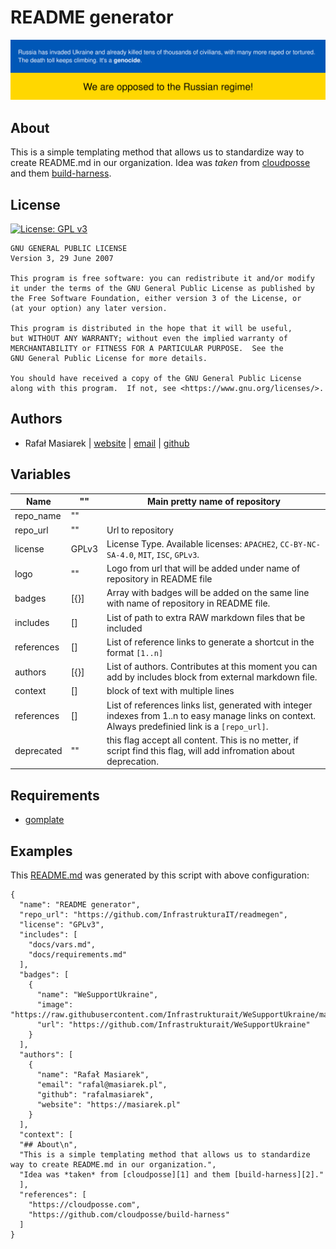 
# README generator

[![WeSupportUkraine](https://raw.githubusercontent.com/Infrastrukturait/WeSupportUkraine/main/banner.svg)](https://github.com/Infrastrukturait/WeSupportUkraine)
## About

This is a simple templating method that allows us to standardize way to create README.md in our organization.
Idea was *taken* from [cloudposse][1] and them [build-harness][2].
## License

[![License: GPL v3](https://img.shields.io/badge/License-GPL%20v3-blue.svg)](https://www.gnu.org/licenses/gpl-3.0)

```text
GNU GENERAL PUBLIC LICENSE
Version 3, 29 June 2007

This program is free software: you can redistribute it and/or modify
it under the terms of the GNU General Public License as published by
the Free Software Foundation, either version 3 of the License, or
(at your option) any later version.

This program is distributed in the hope that it will be useful,
but WITHOUT ANY WARRANTY; without even the implied warranty of
MERCHANTABILITY or FITNESS FOR A PARTICULAR PURPOSE.  See the
GNU General Public License for more details.

You should have received a copy of the GNU General Public License
along with this program.  If not, see <https://www.gnu.org/licenses/>.
```
## Authors
- Rafał Masiarek | [website](https://masiarek.pl) | [email](mailto:rafal@masiarek.pl) | [github](https://github.com/rafalmasiarek)
## Variables

| Name          | ""      | Main pretty name of repository                                                                                     |
|---------------|---------|--------------------------------------------------------------------------------------------------------------------|
| repo_name     | ""      |                                                                                                                    |
| repo_url      | ""      | Url to repository                                                                                                  |
| license       | GPLv3   | License Type. Available licenses: `APACHE2`, `CC-BY-NC-SA-4.0`, `MIT`, `ISC`, `GPLv3`.                             |
| logo          | ""      | Logo from  url that will be added under name of repository in README file                                           |
| badges        | [{}]    | Array with badges will be added on the same line with name of repository in README file.                            |
| includes      | []      | List of path to extra RAW markdown files that be included                                                           |
| references    | []      | List of reference links to generate a shortcut in the format `[1..n]`                                              |
| authors       | [{}]    | List of authors. Contributes at this moment you can add by includes block from external markdown file.              |
| context       | []      | block of text with multiple lines                                                                                  |
| references    | []      | List of references links list, generated with integer indexes from 1..n to easy manage links on context. Always predefinied link is a `[repo_url]`.          |
| deprecated    | ""      | this flag accept all content. This is no metter, if script find this flag, will add infromation about deprecation.    |

## Requirements
- [gomplate](https://gomplate.ca)

## Examples
This [README.md](README.md) was generated by this script with above configuration:
```
{
  "name": "README generator",
  "repo_url": "https://github.com/InfrastrukturaIT/readmegen",
  "license": "GPLv3",
  "includes": [
    "docs/vars.md",
    "docs/requirements.md"
  ],
  "badges": [
    {
      "name": "WeSupportUkraine",
      "image": "https://raw.githubusercontent.com/Infrastrukturait/WeSupportUkraine/main/banner.svg",
      "url": "https://github.com/Infrastrukturait/WeSupportUkraine"
    }
  ],
  "authors": [
    {
      "name": "Rafał Masiarek",
      "email": "rafal@masiarek.pl",
      "github": "rafalmasiarek",
      "website": "https://masiarek.pl"
    }
  ],
  "context": [
  "## About\n",
  "This is a simple templating method that allows us to standardize way to create README.md in our organization.",
  "Idea was *taken* from [cloudposse][1] and them [build-harness][2]."
  ],
  "references": [
    "https://cloudposse.com",
    "https://github.com/cloudposse/build-harness"
  ]
}
```


<!-- references -->

[repo_link]: https://github.com/InfrastrukturaIT/readmegen
[1]: https://cloudposse.com
[2]: https://github.com/cloudposse/build-harness
